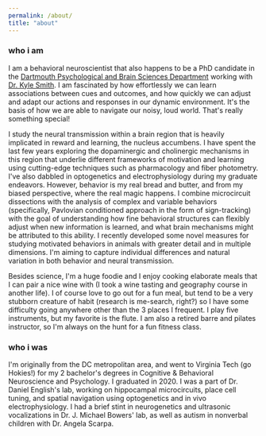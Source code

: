 ```yaml
---
permalink: /about/
title: "about"
---
```


<h3>who i am</h3>
I am a behavioral neuroscientist that also happens to be a PhD candidate in the <a href="https://pbs.dartmouth.edu/">Dartmouth Psychological and Brain Sciences Department</a> working with <a href="https://smith-lab.org/">Dr. Kyle Smith</a>. I am fascinated by how effortlessly we can learn associations between cues and outcomes, and how quickly we can adjust and adapt our actions and responses in our dynamic environment. It's the basis of how we are able to navigate our noisy, loud world. That's really something special!  

I study the neural transmission within a brain region that is heavily implicated in reward and learning, the nucleus accumbens. I have spent the last few years exploring the dopaminergic and cholinergic mechanisms in this region that underlie different frameworks of motivation and learning using cutting-edge techniques such as pharmacology and fiber photometry. I've also dabbled in optogenetics and electrophysiology during my graduate endeavors. However, behavior is my real bread and butter, and from my biased perspective, where the real magic happens. I combine microcircuit dissections with the analysis of complex and variable behaviors (specifically, Pavlovian conditioned approach in the form of sign-tracking) with the goal of understanding how fine behavioral structures can flexibly adjust when new information is learned, and what brain mechanisms might be attributed to this ability. I recently developed some novel measures for studying motivated behaviors in animals with greater detail and in multiple dimensions. I'm aiming to capture individual differences and natural variation in both behavior and neural transmission. 

Besides science, I'm a huge foodie and I enjoy cooking elaborate meals that I can pair a nice wine with (I took a wine tasting and geography course in another life). I of course love to go out for a fun meal, but tend to be a very stubborn creature of habit (research is me-search, right?) so I have some difficulty going anywhere other than the 3 places I frequent. I play five instruments, but my favorite is the flute. I am also a retired barre and pilates instructor, so I'm always on the hunt for a fun fitness class. 


<h3>who i was</h3>
I'm originally from the DC metropolitan area, and went to Virginia Tech (go Hokies!) for my 2 bachelor's degrees in Cognitive & Behavioral Neuroscience and Psychology. I graduated in 2020. I was a part of Dr. Daniel English's lab, working on hippocampal microcircuits, place cell tuning, and spatial navigation using optogenetics and in vivo electrophysiology. I had a brief stint in neurogenetics and ultrasonic vocalizations in Dr. J. Michael Bowers' lab, as well as autism in nonverbal children with Dr. Angela Scarpa. 
